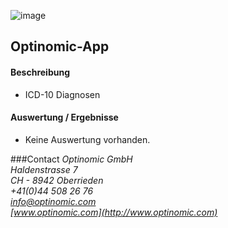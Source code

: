 

![image](http://www.ottiger.org/optinomic_logo/optinomic_logo_small.png)
## Optinomic-App 



#### Beschreibung
- ICD-10 Diagnosen

#### Auswertung / Ergebnisse
- Keine Auswertung vorhanden. 





###Contact
*Optinomic GmbH*   
*Haldenstrasse 7*     
*CH - 8942 Oberrieden*     
*+41(0)44 508 26 76*    
*info@optinomic.com*   
*[www.optinomic.com](http://www.optinomic.com)*   

